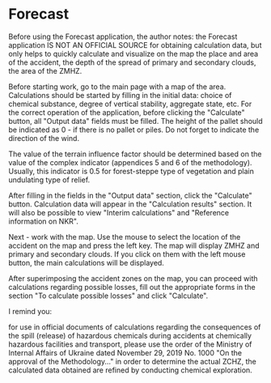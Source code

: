 # Forecast

Before using the Forecast application, the author notes: the Forecast application IS NOT AN OFFICIAL SOURCE for obtaining calculation data, but only helps to quickly calculate and visualize on the map the place and area of ​​the accident, the depth of the spread of primary and secondary clouds, the area of ​​the ZMHZ.

Before starting work, go to the main page with a map of the area. Calculations should be started by filling in the initial data: choice of chemical substance, degree of vertical stability, aggregate state, etc. For the correct operation of the application, before clicking the "Calculate" button, all "Output data" fields must be filled. The height of the pallet should be indicated as 0 - if there is no pallet or piles. Do not forget to indicate the direction of the wind.

The value of the terrain influence factor should be determined based on the value of the complex indicator (appendices 5 and 6 of the methodology). Usually, this indicator is 0.5 for forest-steppe type of vegetation and plain undulating type of relief.

After filling in the fields in the "Output data" section, click the "Calculate" button. Calculation data will appear in the "Calculation results" section. It will also be possible to view "Interim calculations" and "Reference information on NKR".

Next - work with the map. Use the mouse to select the location of the accident on the map and press the left key. The map will display ZMHZ and primary and secondary clouds. If you click on them with the left mouse button, the main calculations will be displayed.

After superimposing the accident zones on the map, you can proceed with calculations regarding possible losses, fill out the appropriate forms in the section "To calculate possible losses" and click "Calculate".

I remind you:

for use in official documents of calculations regarding the consequences of the spill (release) of hazardous chemicals during accidents at chemically hazardous facilities and transport, please use the order of the Ministry of Internal Affairs of Ukraine dated November 29, 2019 No. 1000 "On the approval of the Methodology..."
in order to determine the actual ZCHZ, the calculated data obtained are refined by conducting chemical exploration.
